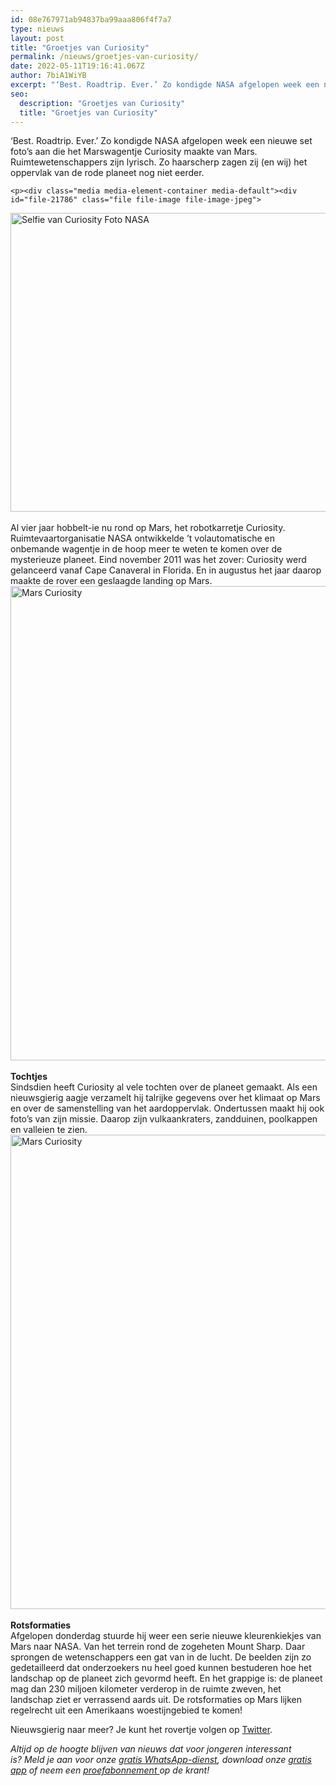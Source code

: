 ```yaml
---
id: 08e767971ab94837ba99aaa806f4f7a7
type: nieuws
layout: post
title: "Groetjes van Curiosity"
permalink: /nieuws/groetjes-van-curiosity/
date: 2022-05-11T19:16:41.067Z
author: 7biA1WiYB
excerpt: "‘Best. Roadtrip. Ever.’ Zo kondigde NASA afgelopen week een nieuwe set foto’s aan die het Marswagentje Curiosity maakte van Mars. Ruimtewetenschappers zijn lyrisch. Zo haarscherp zagen zij (en wij) het oppervlak van de rode planeet nog niet eerder.  "
seo:
  description: "Groetjes van Curiosity"
  title: "Groetjes van Curiosity"
---
```

‘Best. Roadtrip. Ever.’ Zo kondigde NASA afgelopen week een nieuwe set foto’s aan die het Marswagentje Curiosity maakte van Mars. Ruimtewetenschappers zijn lyrisch. Zo haarscherp zagen zij (en wij) het oppervlak van de rode planeet nog niet eerder.  

    <p><div class="media media-element-container media-default"><div id="file-21786" class="file file-image file-image-jpeg">

        
  
  <div class="content">
    <img alt="Selfie van Curiosity Foto NASA" title="Selfie van Curiosity Foto NASA" height="478" width="850" class="media-element file-default" src="https://7dagen.netlify.app/sites/default/files/ANP-33834022-klein.jpg">  </div>

  
</div>
</div><br>Al vier jaar hobbelt-ie nu rond op Mars, het robotkarretje Curiosity. Ruimtevaartorganisatie NASA ontwikkelde ’t volautomatische en onbemande wagentje in de hoop meer te weten te komen over de mysterieuze planeet. Eind november 2011 was het zover: Curiosity werd gelanceerd vanaf Cape Canaveral in Florida. En in augustus het jaar daarop maakte de rover een geslaagde landing op Mars.<br><div class="media media-element-container media-default"><div id="file-21787" class="file file-image file-image-jpeg">

        
  
  <div class="content">
    <img alt="Mars Curiosity" title="Mars Curiosity Foto NASA" height="759" width="850" class="media-element file-default" src="https://7dagen.netlify.app/sites/default/files/pia21045-klein.jpg">  </div>

  
</div>
</div><br><strong>Tochtjes</strong><br>Sindsdien heeft Curiosity al vele tochten over de planeet gemaakt. Als een nieuwsgierig aagje verzamelt hij talrijke gegevens over het klimaat op Mars en over de samenstelling van het aardoppervlak. Ondertussen maakt hij ook foto’s van zijn missie. Daarop zijn vulkaankraters, zandduinen, poolkappen en valleien te zien.<br><div class="media media-element-container media-default"><div id="file-21789" class="file file-image file-image-jpeg">

        
  
  <div class="content">
    <img alt="Mars Curiosity" title="Mars Curiosity Foto NASA" height="759" width="850" class="media-element file-default" src="https://7dagen.netlify.app/sites/default/files/pia21042-klein.jpg">  </div>

  
</div>
</div><br><strong>Rotsformaties</strong><br>Afgelopen donderdag stuurde hij weer een serie nieuwe kleurenkiekjes van Mars naar NASA. Van het terrein rond de zogeheten Mount Sharp. Daar sprongen de wetenschappers een gat van in de lucht. De beelden zijn zo gedetailleerd dat onderzoekers nu heel goed kunnen bestuderen hoe het landschap op de planeet zich gevormd heeft. En het grappige is: de planeet mag dan 230 miljoen kilometer verderop in de ruimte zweven, het landschap ziet er verrassend aards uit. De rotsformaties op Mars lijken regelrecht uit een Amerikaans woestijngebied te komen!
<p>Nieuwsgierig naar meer? Je kunt het rovertje volgen op <a href="https://twitter.com/marscuriosity">Twitter</a>.</p>
<p><em>Altijd op de hoogte blijven van nieuws dat voor jongeren interessant is? Meld je aan voor onze <a href="https://7dagen.netlify.app/whatsapp">gratis WhatsApp-dienst</a>, download onze <a href="https://7dagen.netlify.app/app">gratis app</a> of neem een <a href="https://abonneren.sevendays.nl/abonneren/abonnementen/ae/artikel">proefabonnement </a>op de krant!</em></p>  
